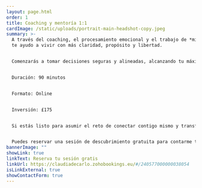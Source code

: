 ```yaml
---
layout: page.html
order: 1
title: Coaching y mentoría 1:1
cardImage: /static/uploads/portrait-main-headshot-copy.jpeg
summary: >-
  A través del coaching, el procesamiento emocional y el trabajo de *mindset*,
  te ayudo a vivir con más claridad, propósito y libertad.


  Comenzarás a tomar decisiones seguras y alineadas, alcanzando tu máximo potencial y creando más facilidad, alegría y fluidez en tu vida.


  Duración: 90 minutos


  Formato: Online


  Inversión: £175


  Si estás listo para asumir el reto de conectar contigo mismo y transformar tu vida desde adentro, no dudes en contactarme.


  Puedes reservar una sesión de descubrimiento gratuita para contarme tu caso, o enviarme un email con lo que quieras compartir.
bannerImage: ""
showLink: true
linkText: Reserva tu sesión gratis
linkUrl: https://claudiadecarlo.zohobookings.eu/#/240577000000038054
isLinkExternal: true
showContactForm: true
---
```

